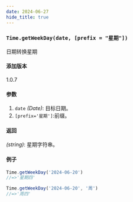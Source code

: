 ```yaml
---
date: 2024-06-27
hide_title: true
---
```

<h3>
  <code>Time.getWeekDay(date, [prefix = "星期"])</code>
</h3>


日期转换星期

#### 添加版本

1.0.7

#### 参数

1. `date` *(Date)*: 目标日期。
1. `[prefix='星期']`:前缀。

#### 返回

*(string)*: 星期字符串。

#### 例子

```javascript
Time.getWeekDay('2024-06-20')
//=>'星期四'

Time.getWeekDay('2024-06-20', '周')
//=>'周四'
```
